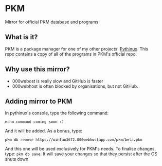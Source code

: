 # PKM
Mirror for official PKM database and programs
## What is it?
PKM is a package manager for one of my other projects: [Pythinux](https://github.com/WinFan3672/Pythinux). This repo contains a copy of all of the programs in PKM's official repo.

## Why use this mirror?
* 000webost is really slow and GitHub is faster
* 000webhost is often blocked by organisations, but not GitHub.

## Adding mirror to PKM
In pythinux's console, type the following command:
```
echo command coming soon :)
```

And it will be added.
As a bonus, type:
```
pkm db remove https://winfan3672.000webhostapp.com/pkm/beta.pkm
```
And this one will be used exclusively for PKM's needs.
To finalise changes, type: ```pkm db save```. It will save your changes so that they persist after the OS shuts down.
